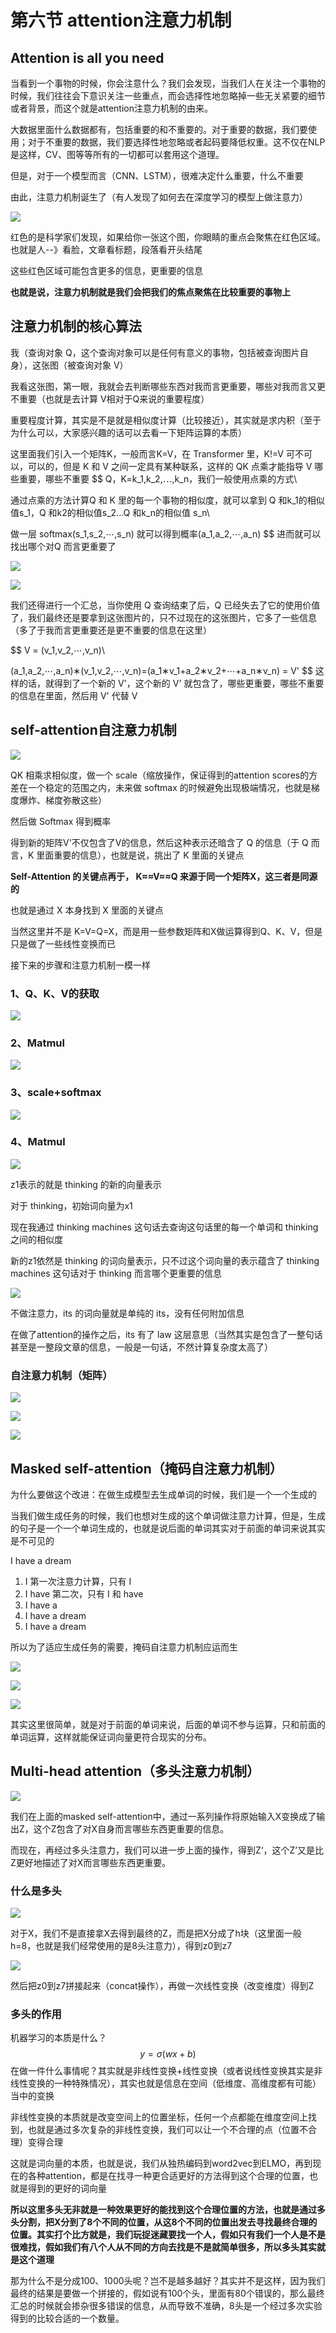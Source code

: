 # 第六节 attention注意力机制

## Attention is all you need

当看到一个事物的时候，你会注意什么？我们会发现，当我们人在关注一个事物的时候，我们往往会下意识关注一些重点，而会选择性地忽略掉一些无关紧要的细节或者背景，而这个就是attention注意力机制的由来。

大数据里面什么数据都有，包括重要的和不重要的。对于重要的数据，我们要使用；对于不重要的数据，我们要选择性地忽略或者起码要降低权重。这不仅在NLP是这样，CV、图等等所有的一切都可以套用这个道理。

但是，对于一个模型而言（CNN、LSTM），很难决定什么重要，什么不重要

由此，注意力机制诞生了（有人发现了如何去在深度学习的模型上做注意力）

![](pictures\人类的视觉注意力.jpg)

红色的是科学家们发现，如果给你一张这个图，你眼睛的重点会聚焦在红色区域。也就是人--》看脸，文章看标题，段落看开头结尾

这些红色区域可能包含更多的信息，更重要的信息

**也就是说，注意力机制就是我们会把我们的焦点聚焦在比较重要的事物上**

## 注意力机制的核心算法

我（查询对象 Q，这个查询对象可以是任何有意义的事物，包括被查询图片自身），这张图（被查询对象 V）

我看这张图，第一眼，我就会去判断哪些东西对我而言更重要，哪些对我而言又更不重要（也就是去计算 V相对于Q来说的重要程度）

重要程度计算，其实是不是就是相似度计算（比较接近），其实就是求内积（至于为什么可以，大家感兴趣的话可以去看一下矩阵运算的本质）

这里面我们引入一个矩阵K，一般而言K=V，在 Transformer 里，K!=V 可不可以，可以的，但是 K 和 V 之间一定具有某种联系，这样的 QK 点乘才能指导 V 哪些重要，哪些不重要
$$
Q，K=k_1,k_2,⋯,k_n，我们一般使用点乘的方式\\

通过点乘的方法计算Q 和 K 里的每一个事物的相似度，就可以拿到 Q 和k_1的相似值s_1，Q 和k2的相似值s_2...Q 和k_n的相似值 s_n\\

做一层 softmax(s_1,s_2,⋯,s_n) 就可以得到概率(a_1,a_2,⋯,a_n)
$$
进而就可以找出哪个对Q 而言更重要了

![](pictures\attention-计算图.png)

![](pictures\self-attention.jpg)

我们还得进行一个汇总，当你使用 Q 查询结束了后，Q 已经失去了它的使用价值了，我们最终还是要拿到这张图片的，只不过现在的这张图片，它多了一些信息（多了于我而言更重要还是更不重要的信息在这里）

$$
V = (v_1,v_2,⋯,v_n)\\

(a_1,a_2,⋯,a_n)∗(v_1,v_2,⋯,v_n)=(a_1∗v_1+a_2∗v_2+⋯+a_n∗v_n) = V'
$$
这样的话，就得到了一个新的 V'，这个新的 V' 就包含了，哪些更重要，哪些不重要的信息在里面，然后用 V' 代替 V

## self-attention自注意力机制

![](pictures\self-attention.jpg)

QK 相乘求相似度，做一个 scale（缩放操作，保证得到的attention scores的方差在一个稳定的范围之内，未来做 softmax 的时候避免出现极端情况，也就是梯度爆炸、梯度弥散这些）

然后做 Softmax 得到概率

得到新的矩阵V'不仅包含了V的信息，然后这种表示还暗含了 Q 的信息（于 Q 而言，K 里面重要的信息），也就是说，挑出了 K 里面的关键点



**Self-Attention 的关键点再于， K≈≈V≈≈Q 来源于同一个矩阵X，这三者是同源的**

也就是通过 X 本身找到 X 里面的关键点

当然这里并不是 K=V=Q=X，而是用一些参数矩阵和X做运算得到Q、K、V，但是只是做了一些线性变换而已

接下来的步骤和注意力机制一模一样

### 1、Q、K、V的获取

![](pictures\qkv.jpg)

### 2、Matmul

![](pictures\Q-K乘积.jpg)

### 3、scale+softmax

![](pictures\qk-scale.jpg)

### 4、Matmul

![](pictures\qk-softmax.jpg)

z1表示的就是 thinking 的新的向量表示

对于 thinking，初始词向量为x1

现在我通过 thinking machines 这句话去查询这句话里的每一个单词和 thinking 之间的相似度

新的z1依然是 thinking 的词向量表示，只不过这个词向量的表示蕴含了 thinking machines 这句话对于 thinking 而言哪个更重要的信息

![](pictures\self-attention-好处2.jpg)

不做注意力，its 的词向量就是单纯的 its，没有任何附加信息

在做了attention的操作之后，its 有了 law 这层意思（当然其实是包含了一整句话甚至是一整段文章的信息，一般是一句话，不然计算复杂度太高了）

### 自注意力机制（矩阵）

![](pictures\QKV-矩阵表示.jpg)

![](pictures\QKVZ-结果.jpg)

![](pictures\注意力机制矩阵图.jpg)

## Masked self-attention（掩码自注意力机制）

为什么要做这个改进：在做生成模型去生成单词的时候，我们是一个一个生成的

当我们做生成任务的时候，我们也想对生成的这个单词做注意力计算，但是，生成的句子是一个一个单词生成的，也就是说后面的单词其实对于前面的单词来说其实是不可见的

I have a dream

1. I 第一次注意力计算，只有 I
2. I have 第二次，只有 I 和 have
3. I have a
4. I have a dream
5. I have a dream <eos>

所以为了适应生成任务的需要，掩码自注意力机制应运而生

![](pictures\mask-attention-map.jpg)

![](pictures\mask-attention-map-softmax.jpg)

![](pictures\1729426926417.png)

其实这里很简单，就是对于前面的单词来说，后面的单词不参与运算，只和前面的单词运算，这样就能保证词向量更符合现实的分布。

## Multi-head attention（多头注意力机制）

![](pictures\1729426764440.png)

我们在上面的masked self-attention中，通过一系列操作将原始输入X变换成了输出Z，这个Z包含了对X自身而言哪些东西更重要的信息。

而现在，再经过多头注意力，我们可以进一步上面的操作，得到Z‘，这个Z’又是比Z更好地描述了对X而言哪些东西更重要。

### 什么是多头

![](pictures\1729427558605.png)

对于X，我们不是直接拿X去得到最终的Z，而是把X分成了h块（这里面一般h=8，也就是我们经常使用的是8头注意力），得到z0到z7

![](pictures\1729427763586.png)

然后把z0到z7拼接起来（concat操作），再做一次线性变换（改变维度）得到Z

### 多头的作用

机器学习的本质是什么？
$$
y=\sigma(wx+b)
$$
在做一件什么事情呢？其实就是非线性变换+线性变换（或者说线性变换其实是非线性变换的一种特殊情况），其实也就是信息在空间（低维度、高维度都有可能）当中的变换

非线性变换的本质就是改变空间上的位置坐标，任何一个点都能在维度空间上找到，也就是通过多次复杂的非线性变换，我们可以让一个不合理的点（位置不合理）变得合理

这就是词向量的本质，也就是说，我们从独热编码到word2vec到ELMO，再到现在的各种attention，都是在找寻一种更合适更好的方法得到这个合理的位置，也就是得到的更好的词向量

**所以这里多头无非就是一种效果更好的能找到这个合理位置的方法，也就是通过多头分割，把X分到了8个不同的位置，从这8个不同的位置出发去寻找最终合理的位置。其实打个比方就是，我们玩捉迷藏要找一个人，假如只有我们一个人是不是很难找，假如我们有八个人从不同的方向去找是不是就简单很多，所以多头其实就是这个道理**

那为什么不是分成100、1000头呢？岂不是越多越好？其实并不是这样，因为我们最终的结果是要做一个拼接的，假如说有100个头，里面有80个错误的，那么最终汇总的时候就会掺杂很多错误的信息，从而导致不准确，8头是一个经过多次实验得到的比较合适的一个数量。

